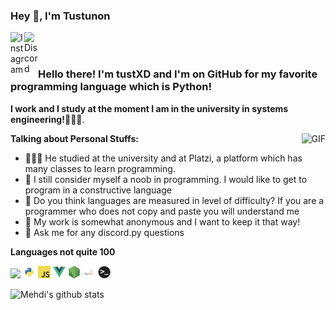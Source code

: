 ### Hey 👋, I'm Tustunon




<a href="https://www.instagram.com/ntalann/">
  <img align="left" alt="Instagram" width="22px" src="https://cdn3.emoji.gg/emojis/6645-instagram.png" />
</a>



<a href="https://discord.gg/zAns6rzzkV">
  <img align="left" alt="Discord" width="22px" src="https://cdn3.emoji.gg/emojis/8885-discord.png" />
</a>

<br />
<br />

### Hello there! I'm tustXD and I'm on GitHub for my favorite programming language which is Python!
**I work and I study at the moment I am in the university in systems engineering!**👨🏽‍💼. 

  <img align="right" alt="GIF" src="https://i.pinimg.com/originals/e4/26/70/e426702edf874b181aced1e2fa5c6cde.gif" />

**Talking about Personal Stuffs:**

- 👨🏽‍💻 He studied at the university and at Platzi, a platform which has many classes to learn programming.
- 🌱 I still consider myself a noob in programming. I would like to get to program in a constructive language
- 🤔 Do you think languages are measured in level of difficulty? If you are a programmer who does not copy and paste you will understand me
- 💼 My work is somewhat anonymous and I want to keep it that way!
- 💬 Ask me for any discord.py questions


**Languages not quite 100**  

<code><img height="20" src="https://pytorch.org/assets/images/pytorch-logo.png"></code>
</code>
<code><img height="20" src="https://raw.githubusercontent.com/github/explore/80688e429a7d4ef2fca1e82350fe8e3517d3494d/topics/python/python.png"></code>
<code><img height="20" src="https://raw.githubusercontent.com/github/explore/80688e429a7d4ef2fca1e82350fe8e3517d3494d/topics/javascript/javascript.png"></code>
<code><img height="20" src="https://raw.githubusercontent.com/github/explore/80688e429a7d4ef2fca1e82350fe8e3517d3494d/topics/vue/vue.png"></code>
<code><img height="20" src="https://raw.githubusercontent.com/github/explore/80688e429a7d4ef2fca1e82350fe8e3517d3494d/topics/nodejs/nodejs.png"></code>
<code><img height="20" src="https://raw.githubusercontent.com/github/explore/80688e429a7d4ef2fca1e82350fe8e3517d3494d/topics/mysql/mysql.png"></code>
<code><img height="20" src="https://raw.githubusercontent.com/github/explore/80688e429a7d4ef2fca1e82350fe8e3517d3494d/topics/terminal/terminal.png"></code>




![Mehdi's github stats]([https://github-readme-stats.vercel.app/api?username=callmemehdi&show_icons=true&hide_border=true](https://anime-girls-holding-programming-books.netlify.app/static/78190a62147b2d2b212aa56747e404d1/7cede/Chiyo_Mihama_With_The_Renegade_Coder_Python_Lab.webp))


